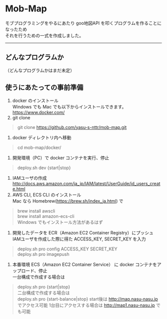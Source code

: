 # Mob-Map
モブプログラミングをやるにあたり goo地図API を叩くプログラムを作ることになったため  
それを行うための一式を作成しました。    

------------- 
## どんなプログラムか

（どんなプログラムかはまだ未定）

## 使うにあたっての事前準備  
1. docker のインストール  
Windows でも Mac でも以下からインストールできます。
<https://www.docker.com/>
1. git clone  
> git clone https://github.com/yasu-s-nttr/mob-map.git

1. docker ディレクトリ内へ移動  
> cd mob-map/docker/  

1. 開発環境（PC）で docker コンテナを実行、停止  
> deploy.sh dev {start|stop}

1. IAMユーザの作成  
<http://docs.aws.amazon.com/ja_jp/IAM/latest/UserGuide/id_users_create.html>  
1. AWS CLI, ECS CLI のインストール  
Mac なら Homebrew(<https://brew.sh/index_ja.html>) で
> brew install awscli  
> brew install amazon-ecs-cli  
Windows でもインストール方法があるはず

1. 開発したデータを ECR（Amazon EC2 Container Registry）にプッシュ
IAMユーザを作成した際に得た ACCESS_KEY, SECRET_KEY を入力
> deploy.sh pro config ACCESS_KEY SECRET_KEY  
> deploy.sh pro imagepush

1. 本番環境 ECS（Amazon EC2 Container Service） に docker コンテナをアップロード、停止  
一台構成で作成する場合は
> deploy.sh pro {start|stop}  
二台構成で作成する場合は  
> deploy.sh pro {start-balance|stop}
start後は <http://map.nasu-nasu.jp> でアクセス可能
1台目にアクセスする場合は <http://map1.nasu-nasu.jp> でも可能